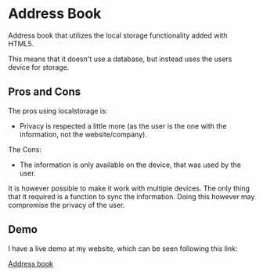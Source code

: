 # Address Book
Address book that utilizes the local storage functionality added with HTML5.

This means that it doesn't use a database, but instead uses the users device for storage.

## Pros and Cons

The pros using localstorage is:
- Privacy is respected a little more (as the user is the one with the information, not the website/company).

The Cons:
- The information is only available on the device, that was used by the user.

It is however possible to make it work with multiple devices. The only thing that it required is a function to sync the information. Doing this however may compromise the privacy of the user.

## Demo
I have a live demo at my website, which can be seen following this link:

[Address book](http://lab.darkrune.dk/adressbook/)
